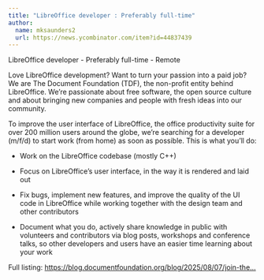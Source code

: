 ```yaml
---
title: "LibreOffice developer : Preferably full-time"
author:
  name: mksaunders2
  url: https://news.ycombinator.com/item?id=44837439
---
```


<JobNavigation />

LibreOffice developer - Preferably full-time - Remote

Love LibreOffice development? Want to turn your passion into a paid job? We are The Document Foundation (TDF), the non-profit entity behind LibreOffice. We’re passionate about free software, the open source culture and about bringing new companies and people with fresh ideas into our community.

To improve the user interface of LibreOffice, the office productivity suite for over 200 million users around the globe, we’re searching for a developer (m&#x2F;f&#x2F;d) to start work (from home) as soon as possible. This is what you’ll do:

* Work on the LibreOffice codebase (mostly C++)

* Focus on LibreOffice’s user interface, in the way it is rendered and laid out

* Fix bugs, implement new features, and improve the quality of the UI code in LibreOffice while working together with the design team and other contributors

* Document what you do, actively share knowledge in public with volunteers and contributors via blog posts, workshops and conference talks, so other developers and users have an easier time learning about your work

Full listing: <a href="https:&#x2F;&#x2F;blog.documentfoundation.org&#x2F;blog&#x2F;2025&#x2F;08&#x2F;07&#x2F;join-the-libreoffice-team-as-a-paid-developer-focusing-on-ui-with-initial-emphasis-on-macos-preferably-full-time-remote-m-f-d&#x2F;" rel="nofollow">https:&#x2F;&#x2F;blog.documentfoundation.org&#x2F;blog&#x2F;2025&#x2F;08&#x2F;07&#x2F;join-the...</a>
<JobApplication />
